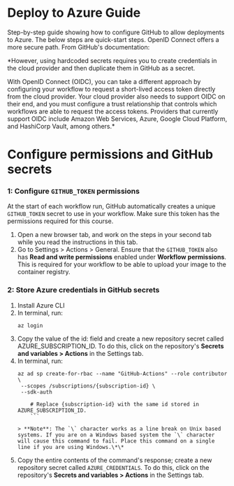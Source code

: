 # Deploy to Azure Guide
Step-by-step guide showing how to configure GitHub to allow deployments to Azure.  The below steps are quick-start steps.  OpenID Connect offers a more secure path.  From GitHub's documentation:

*However, using hardcoded secrets requires you to create credentials in the cloud provider and then duplicate them in GitHub as a secret.

With OpenID Connect (OIDC), you can take a different approach by configuring your workflow to request a short-lived access token directly from the cloud provider. Your cloud provider also needs to support OIDC on their end, and you must configure a trust relationship that controls which workflows are able to request the access tokens. Providers that currently support OIDC include Amazon Web Services, Azure, Google Cloud Platform, and HashiCorp Vault, among others.*

# Configure permissions and GitHub secrets

### 1: Configure `GITHUB_TOKEN` permissions

At the start of each workflow run, GitHub automatically creates a unique `GITHUB_TOKEN` secret to use in your workflow. Make sure this token has the permissions required for this course.

1. Open a new browser tab, and work on the steps in your second tab while you read the instructions in this tab.
1. Go to Settings > Actions > General. Ensure that the `GITHUB_TOKEN` also has **Read and write permissions** enabled under **Workflow permissions**. This is required for your workflow to be able to upload your image to the container registry.

### 2: Store Azure credentials in GitHub secrets

1. Install Azure CLI
2. In terminal, run:
    ```shell
    az login
    ```
3. Copy the value of the id: field and create a new repository secret called AZURE_SUBSCRIPTION_ID. To do this, click on the repository's **Secrets and variables > Actions** in the Settings tab.
4. In terminal, run:
    ````shell
    az ad sp create-for-rbac --name "GitHub-Actions" --role contributor \
     --scopes /subscriptions/{subscription-id} \
     --sdk-auth

        # Replace {subscription-id} with the same id stored in AZURE_SUBSCRIPTION_ID.
        ```

    > **Note**: The `\` character works as a line break on Unix based systems. If you are on a Windows based system the `\` character will cause this command to fail. Place this command on a single line if you are using Windows.\*\*

    ````
5. Copy the entire contents of the command's response; create a new repository secret called `AZURE_CREDENTIALS`. To do this, click on the repository's **Secrets and variables > Actions** in the Settings tab.
